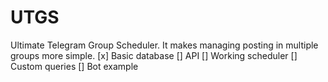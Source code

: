 # UTGS
Ultimate Telegram Group Scheduler. It makes managing posting in multiple groups more simple.
[x] Basic database
[] API
[] Working scheduler
[] Custom queries
[] Bot example

